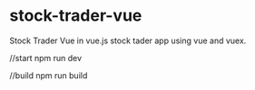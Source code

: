# stock-trader-vue
Stock Trader Vue in vue.js
stock tader app using vue and vuex.

//start
npm run dev


//build
npm run build
